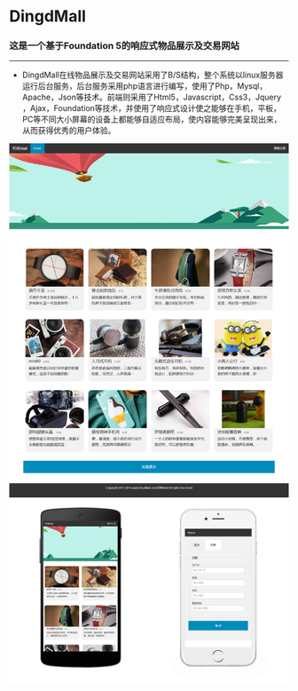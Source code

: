# DingdMall
### 这是一个基于Foundation 5的响应式物品展示及交易网站
***
* DingdMall在线物品展示及交易网站采用了B/S结构，整个系统以linux服务器运行后台服务，后台服务采用php语言进行编写，使用了Php，Mysql，Apache，Json等技术。前端则采用了Html5，Javascript，Css3，Jquery ，Ajax，Foundation等技术，并使用了响应式设计使之能够在手机，平板，PC等不同大小屏幕的设备上都能够自适应布局，使内容能够完美呈现出来，从而获得优秀的用户体验。

![img](home.png 'preview')
![img](phone.png 'preview') 
